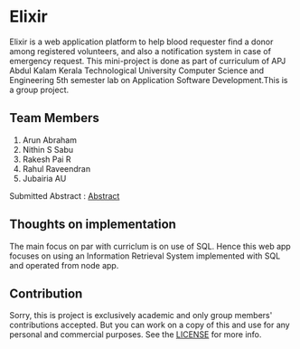 # Elixir
Elixir is a web application platform to help blood requester find a donor among registered volunteers,
and also a notification system in case of emergency request.
This mini-project is done as part of curriculum of APJ Abdul Kalam Kerala Technological University
Computer Science and Engineering 5th semester lab on Application Software Development.This is a group
project.

## Team Members
1. Arun Abraham
2. Nithin S Sabu
3. Rakesh Pai R
4. Rahul Raveendran
5. Jubairia AU

Submitted Abstract : [Abstract](../docs/abstract.pdf)

## Thoughts on implementation
The main focus on par with curriclum is on use of SQL. Hence this web app focuses on using an
Information Retrieval System implemented with SQL and operated from node app.

## Contribution
Sorry, this is project is exclusively academic and only group members' contributions accepted.
But you can work on a copy of this and use for any personal and commercial purposes.
See the [LICENSE](../docs/LICENSE) for more info.

